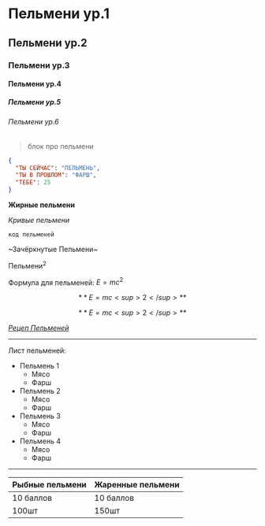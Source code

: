 # Пельмени ур.1
## Пельмени ур.2
### Пельмени ур.3
#### Пельмени ур.4
##### Пельмени ур.5
###### Пельмени ур.6
> блок про пельмени

```json
{
  "ТЫ СЕЙЧАС": "ПЕЛЬМЕНЬ",
  "ТЫ В ПРОШЛОМ": "ФАРШ",
  "ТЕБЕ": 25
}
```

**Жирные пельмени**

*Кривые пельмени*

`код пельменей`

~Зачёркнутые Пельмени~

Пельмени<sup>2</sup>

Формула для пельменей: $E=mc^2$

$$
  **E=mc<sup>2</sup>**
$$

$$
  **E=mc<sup>2</sup>**
$$

*[Рецеп Пельменей](https://eda.ru/recepty/osnovnye-blyuda/testo-dlja-pelmenej-37069)*

 -----
  Лист пельменей:
* Пельмень 1
  * Мясо
  * Фарш
* Пельмень 2
  * Мясо
  * Фарш
* Пельмень 3
  * Мясо
  * Фарш
* Пельмень 4
  * Мясо
  * Фарш
 
 ---

| Рыбные пельмени    | Жаренные пельмени|
| ------------- | ---------- |
|        10 баллов| 10 баллов     |
| 100шт    | 150шт       |
